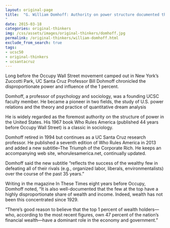 ```yaml
---
layout: original-page
title:  "G. William Domhoff: Authority on power structure documented the 1 percent "
date: 2015-03-18
categories: original-thinkers
img: /css/assets/images/original-thinkers/domhoff.jpg
permalink: /original-thinkers/william-domhoff.html
exclude_from_search: true
tags: 
- ucsc50
- original-thinkers
- ucsantacruz
---
```


Long before the Occupy Wall Street movement camped out in New York’s Zuccotti Park, UC Santa Cruz Professor Bill Dohmoff chronicled the disproportionate power and influence of the 1 percent.Domhoff, a professor of psychology and sociology, was a founding UCSC faculty member. He became a pioneer in two fields, the study of U.S. power relations and the theory and practice of quantitative dream analysis

He is widely regarded as the foremost authority on the structure of power in the United States. His 1967 book Who Rules America (published 44 years before Occupy Wall Street) is a classic in sociology.

Domhoff retired in 1994 but continues as a UC Santa Cruz research professor. He published a seventh edition of Who Rules America in 2013 and added a new subtitle–The Triumph of the Corporate Rich.  He keeps an accompanying web site, whorulesamerica.net, continually updated. 

Domhoff said the new subtitle “reflects the success of the wealthy few in defeating all of their rivals (e.g., organized labor, liberals, environmentalists) over the course of the past 35 years.”

Writing in the magazine In These Times eight years before Occupy, Domhoff  noted, “It is also well-documented that the few at the top have a highly disproportionate share of wealth and income. Indeed, wealth has not been this concentrated since 1929.

“There’s good reason to believe that the top 1 percent of wealth holders—who, according to the most recent figures, own 47 percent of the nation’s financial wealth—have a dominant role in the economy and government.” 